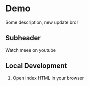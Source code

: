 # Demo

Some description, new update bro!


## Subheader
Watch meee on youtube

## Local Development

1. Open Index HTML in your browser